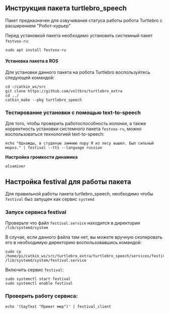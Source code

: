
## Инструкция пакета turtlebro_speech

Пакет предназначен для озвучивания статуса работы робота Turtlebro с расширением "Робот-курьер"

Перед установкой пакета необходимо установить системный пакет `festvox-ru`:

```
sudo apt install festvox-ru
```

#### Установка пакета в ROS 

Для установки данного пакета на робота Turtlebro воспользуйтесь следующей командой:
```
cd ~/catkin_ws/src
git clone https://github.com/voltbro/turtlebro_extra
cd ../
catkin_make --pkg turtlebro_speech
```

### Тестирование установки с помощью text-to-speech

Для того, чтобы проверить работоспособность колонки, а также корректность установки системного пакета `festvox-ru`, можно воспользоваться технологией text-to-speech:
```
echo "Однажды, в студеную зимнюю пору Я из лесу вышел. Был сильный мороз." | festival --tts --language russian
```

__Настройка громкости динамика__
```
alsamixer
```

## Настройка festival для работы пакета

Для правильной работы пакета turtlebro_speech, необходимо чтобы ```festival``` быз запущен как сервис ```systemd```

### Запуск сервиса festival

Проверьте что файл ```festival.service``` находится в директории ```/lib/systemd/system```

В случае, если данного файла там нет, вы можете вручную скопировать его в необходимую директорию воспользовавшись командой:
```
sudo cp /home/pi/catkin_ws/src/turtlebro_extra/turtlebro_speech/services/festival.service /lib/systemd/system/festival.service
```


Включить сервис ```festival```:
```
sudo systemctl start festival
sudo systemctl enable festival
```

### Проверить работу сервиса:
```
echo '(SayText "Привет мир")' | festival_client
```
